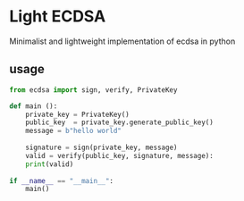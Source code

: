 # Light ECDSA

Minimalist and lightweight implementation of ecdsa in python

## usage

```python
from ecdsa import sign, verify, PrivateKey

def main ():
    private_key = PrivateKey()
    public_key  = private_key.generate_public_key() 
    message = b"hello world"
    
    signature = sign(private_key, message)
    valid = verify(public_key, signature, message):
    print(valid)
    
if __name__ == "__main__":
    main()
```
